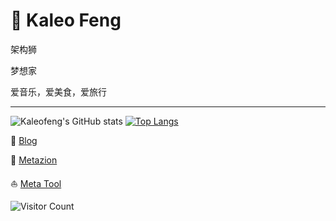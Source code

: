 # 🎍 Kaleo Feng

架构狮

梦想家

爱音乐，爱美食，爱旅行

---

![Kaleofeng's GitHub stats](https://github-readme-stats.vercel.app/api?username=kaleofeng&show_icons=true&hide_border=true) [![Top Langs](https://github-readme-stats.vercel.app/api/top-langs/?username=kaleofeng&layout=compact&hide_border=true&langs_count=10)](https://github.com/kaleofeng/github-readme-stats)

📝 [Blog](https://qilu.me)

🏢 [Metazion](https://www.metazion.com)

⛵️ [Meta Tool](https://www.metazion.net)

![Visitor Count](https://profile-counter.glitch.me/Christmas/count.svg)

